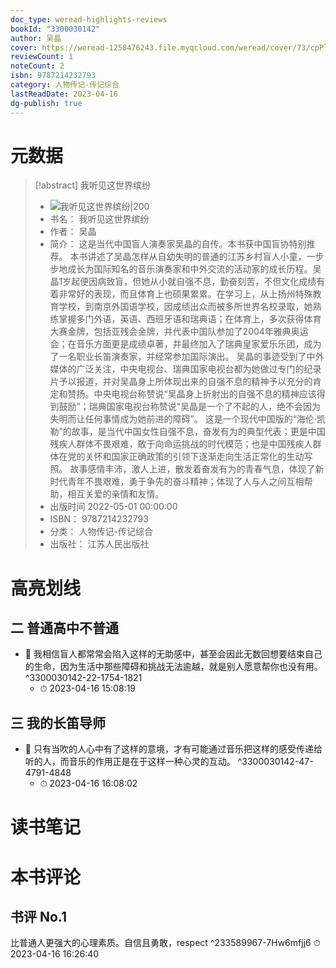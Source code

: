 ```yaml
---
doc_type: weread-highlights-reviews
bookId: "3300030142"
author: 吴晶
cover: https://weread-1258476243.file.myqcloud.com/weread/cover/73/cpPlatform_qpFHnWaL13LgKZA4LcJvrY/t7_cpPlatform_qpFHnWaL13LgKZA4LcJvrY.jpg
reviewCount: 1
noteCount: 2
isbn: 9787214232793
category: 人物传记-传记综合
lastReadDate: 2023-04-16
dg-publish: true
---
```

# 元数据
> [!abstract] 我听见这世界缤纷
> - ![ 我听见这世界缤纷|200](https://weread-1258476243.file.myqcloud.com/weread/cover/73/cpPlatform_qpFHnWaL13LgKZA4LcJvrY/t7_cpPlatform_qpFHnWaL13LgKZA4LcJvrY.jpg)
> - 书名： 我听见这世界缤纷
> - 作者： 吴晶
> - 简介： 这是当代中国盲人演奏家吴晶的自传。本书获中国盲协特别推荐。
本书讲述了吴晶怎样从自幼失明的普通的江苏乡村盲人小童，一步步地成长为国际知名的音乐演奏家和中外交流的活动家的成长历程。吴晶1岁起便因病致盲，但她从小就自强不息，勤奋刻苦，不但文化成绩有着非常好的表现，而且体育上也硕果累累。在学习上，从上扬州特殊教育学校，到南京外国语学校，因成绩出众而被多所世界名校录取，她熟练掌握多门外语，英语、西班牙语和瑞典语；在体育上，多次获得体育大赛金牌，包括亚残会金牌，并代表中国队参加了2004年雅典奥运会；在音乐方面更是成绩卓著，并最终加入了瑞典皇家爱乐乐团，成为了一名职业长笛演奏家，并经常参加国际演出。
吴晶的事迹受到了中外媒体的广泛关注，中央电视台、瑞典国家电视台都为她做过专门的纪录片予以报道，并对吴晶身上所体现出来的自强不息的精神予以充分的肯定和赞扬。中央电视台称赞说“吴晶身上折射出的自强不息的精神应该得到鼓励”；瑞典国家电视台称赞说“吴晶是一个了不起的人，绝不会因为失明而让任何事情成为她前进的障碍”。
这是一个现代中国版的“海伦·凯勒”的故事，是当代中国女性自强不息，奋发有为的典型代表；更是中国残疾人群体不畏艰难，敢于向命运挑战的时代模范；也是中国残疾人群体在党的关怀和国家正确政策的引领下逐渐走向生活正常化的生动写照。
故事感情丰沛，激人上进，散发着奋发有为的青春气息，体现了新时代青年不畏艰难，勇于争先的奋斗精神；体现了人与人之间互相帮助，相互关爱的亲情和友情。
> - 出版时间 2022-05-01 00:00:00
> - ISBN： 9787214232793
> - 分类： 人物传记-传记综合
> - 出版社： 江苏人民出版社

# 高亮划线

## 二 普通高中不普通


- 📌 我相信盲人都常常会陷入这样的无助感中，甚至会因此无数回想要结束自己的生命，因为生活中那些障碍和挑战无法逾越，就是别人愿意帮你也没有用。 ^3300030142-22-1754-1821
    - ⏱ 2023-04-16 15:08:19 
## 三 我的长笛导师


- 📌 只有当吹的人心中有了这样的意境，才有可能通过音乐把这样的感受传递给听的人，而音乐的作用正是在于这样一种心灵的互动。 ^3300030142-47-4791-4848
    - ⏱ 2023-04-16 16:08:02 
# 读书笔记

# 本书评论

## 书评 No.1 
比普通人更强大的心理素质。自信且勇敢，respect ^233589967-7Hw6mfjj6
⏱ 2023-04-16 16:26:40
